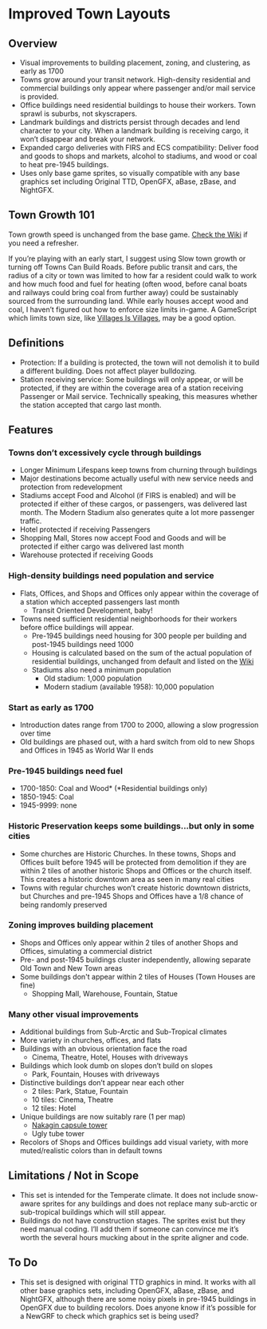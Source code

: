 # Improved Town Layouts

## Overview

- Visual improvements to building placement, zoning, and clustering, as early as 1700
- Towns grow around your transit network. High-density residential and commercial buildings only appear where passenger and/or mail service is provided.
- Office buildings need residential buildings to house their workers. Town sprawl is suburbs, not skyscrapers.
- Landmark buildings and districts persist through decades and lend character to your city. When a landmark building is receiving cargo, it won’t disappear and break your network.
- Expanded cargo deliveries with FIRS and ECS compatibility: Deliver food and goods to shops and markets, alcohol to stadiums, and wood or coal to heat pre-1945 buildings.
- Uses only base game sprites, so visually compatible with any base graphics set including Original TTD, OpenGFX, aBase, zBase, and NightGFX.

## Town Growth 101
Town growth speed is unchanged from the base game. [Check the Wiki](https://wiki.openttd.org/Towns#Town_Growth) if you need a refresher.

If you’re playing with an early start, I suggest using Slow town growth or turning off Towns Can Build Roads. Before public transit and cars, the radius of a city or town was limited to how far a resident could walk to work and how much food and fuel for heating (often wood, before canal boats and railways could bring coal from further away) could be sustainably sourced from the surrounding land. While early houses accept wood and coal, I haven’t figured out how to enforce size limits in-game. A GameScript which limits town size, like [Villages Is Villages](https://www.tt-forums.net/viewtopic.php?t=74685), may be a good option.

## Definitions
- Protection: If a building is protected, the town will not demolish it to build a different building. Does not affect player bulldozing.
- Station receiving service: Some buildings will only appear, or will be protected, if they are within the coverage area of a station receiving Passenger or Mail service. Technically speaking, this measures whether the station accepted that cargo last month.

## Features

### Towns don’t excessively cycle through buildings
- Longer Minimum Lifespans keep towns from churning through buildings
- Major destinations become actually useful with new service needs and protection from redevelopment
- Stadiums accept Food and Alcohol (if FIRS is enabled) and will be protected if either of these cargos, or passengers, was delivered last month. The Modern Stadium also generates quite a lot more passenger traffic.
- Hotel protected if receiving Passengers
- Shopping Mall, Stores now accept Food and Goods and will be protected if either cargo was delivered last month
- Warehouse protected if receiving Goods

### High-density buildings need population and service
- Flats, Offices, and Shops and Offices only appear within the coverage of a station which accepted passengers last month
  - Transit Oriented Development, baby!
- Towns need sufficient residential neighborhoods for their workers before office buildings will appear.
  - Pre-1945 buildings need housing for 300 people per building and post-1945 buildings need 1000
  - Housing is calculated based on the sum of the actual population of residential buildings, unchanged from default and listed on the [Wiki](https://newgrf-specs.tt-wiki.net/wiki/NML:List_of_default_house_properties)
  - Stadiums also need a minimum population
    - Old stadium: 1,000 population
	- Modern stadium (available 1958): 10,000 population

### Start as early as 1700
- Introduction dates range from 1700 to 2000, allowing a slow progression over time
- Old buildings are phased out, with a hard switch from old to new Shops and Offices in 1945 as World War II ends

### Pre-1945 buildings need fuel
- 1700-1850: Coal and Wood* (*Residential buildings only)
- 1850-1945: Coal
- 1945-9999: none

### Historic Preservation keeps some buildings...but only in some cities
- Some churches are Historic Churches. In these towns, Shops and Offices built before 1945 will be protected from demolition if they are within 2 tiles of another historic Shops and Offices or the church itself. This creates a historic downtown area as seen in many real cities
- Towns with regular churches won’t create historic downtown districts, but Churches and pre-1945 Shops and Offices have a 1/8 chance of being randomly preserved

### Zoning improves building placement
- Shops and Offices only appear within 2 tiles of another Shops and Offices, simulating a commercial district
- Pre- and post-1945 buildings cluster independently, allowing separate Old Town and New Town areas
- Some buildings don't appear within 2 tiles of Houses (Town Houses are fine)
  - Shopping Mall, Warehouse, Fountain, Statue

### Many other visual improvements
- Additional buildings from Sub-Arctic and Sub-Tropical climates
- More variety in churches, offices, and flats
- Buildings with an obvious orientation face the road
  - Cinema, Theatre, Hotel, Houses with driveways
- Buildings which look dumb on slopes don’t build on slopes
  - Park, Fountain, Houses with driveways
- Distinctive buildings don’t appear near each other
  - 2 tiles: Park, Statue, Fountain
  - 10 tiles: Cinema, Theatre
  - 12 tiles: Hotel
- Unique buildings are now suitably rare (1 per map)
  - [Nakagin capsule tower](https://en.wikipedia.org/wiki/Nakagin_Capsule_Tower)
  - Ugly tube tower
- Recolors of Shops and Offices buildings add visual variety, with more muted/realistic colors than in default towns

## Limitations / Not in Scope
-  This set is intended for the Temperate climate. It does not include snow-aware sprites for any buildings and does not replace many sub-arctic or sub-tropical buildings which will still appear.
- Buildings do not have construction stages. The sprites exist but they need manual coding. I’ll add them if someone can convince me it’s worth the several hours mucking about in the sprite aligner and code.

## To Do
- This set is designed with original TTD graphics in mind. It works with all other base graphics sets, including OpenGFX, aBase, zBase, and NightGFX, although there are some noisy pixels in pre-1945 buildings in OpenGFX due to building recolors. Does anyone know if it’s possible for a NewGRF to check which graphics set is being used?
